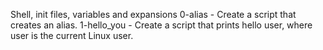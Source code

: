 Shell, init files, variables and expansions
0-alias - Create a script that creates an alias.
1-hello_you - Create a script that prints hello user, where user is the current Linux user.
